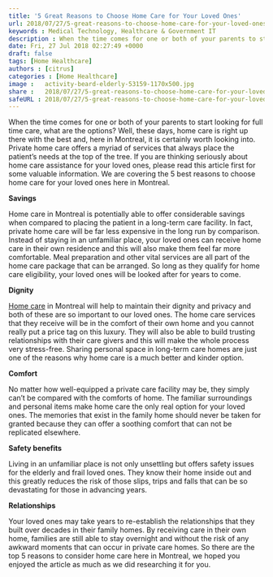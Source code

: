 ```yaml
---
title: '5 Great Reasons to Choose Home Care for Your Loved Ones'
url: 2018/07/27/5-great-reasons-to-choose-home-care-for-your-loved-ones/
keywords : Medical Technology, Healthcare & Government IT
description : When the time comes for one or both of your parents to start looking for full time care, what are the options? Well, these days, home care is right up there with the best and, here in Montreal, it is certainly worth looking into. Private home care offers a myriad of services that always place the patient’s needs at the top of the tree. If you are thinking seriously about home care assistance for your loved ones, please read this article first for some valuable information. We are covering the 5 best reasons to choose home care for your loved ones here in Montreal
date: Fri, 27 Jul 2018 02:27:49 +0000
draft: false
tags: [Home Healthcare]
authors : [citrus]
categories : [Home Healthcare]
image :   activity-beard-elderly-53159-1170x500.jpg
share :   2018/07/27/5-great-reasons-to-choose-home-care-for-your-loved-ones/
safeURL : 2018/07/27/5-great-reasons-to-choose-home-care-for-your-loved-ones/
---
```


When the time comes for one or both of your parents to start looking for full time care, what are the options? Well, these days, home care is right up there with the best and, here in Montreal, it is certainly worth looking into. Private home care offers a myriad of services that always place the patient’s needs at the top of the tree. If you are thinking seriously about home care assistance for your loved ones, please read this article first for some valuable information. We are covering the 5 best reasons to choose home care for your loved ones here in Montreal. 

**Savings** 

Home care in Montreal is potentially able to offer considerable savings when compared to placing the patient in a long-term care facility. In fact, private home care will be far less expensive in the long run by comparison. Instead of staying in an unfamiliar place, your loved ones can receive home care in their own residence and this will also make them feel far more comfortable. Meal preparation and other vital services are all part of the home care package that can be arranged. So long as they qualify for home care eligibility, your loved ones will be looked after for years to come. 

**Dignity** 

[Home care](https://equinoxelifecare.com/) in Montreal will help to maintain their dignity and privacy and both of these are so important to our loved ones. The home care services that they receive will be in the comfort of their own home and you cannot really put a price tag on this luxury. They will also be able to build trusting relationships with their care givers and this will make the whole process very stress-free. Sharing personal space in long-term care homes are just one of the reasons why home care is a much better and kinder option. 

**Comfort** 

No matter how well-equipped a private care facility may be, they simply can’t be compared with the comforts of home. The familiar surroundings and personal items make home care the only real option for your loved ones. The memories that exist in the family home should never be taken for granted because they can offer a soothing comfort that can not be replicated elsewhere. 

**Safety benefits** 

Living in an unfamiliar place is not only unsettling but offers safety issues for the elderly and frail loved ones. They know their home inside out and this greatly reduces the risk of those slips, trips and falls that can be so devastating for those in advancing years. 

**Relationships** 

Your loved ones may take years to re-establish the relationships that they built over decades in their family homes. By receiving care in their own home, families are still able to stay overnight and without the risk of any awkward moments that can occur in private care homes. So there are the top 5 reasons to consider home care here in Montreal, we hoped you enjoyed the article as much as we did researching it for you.